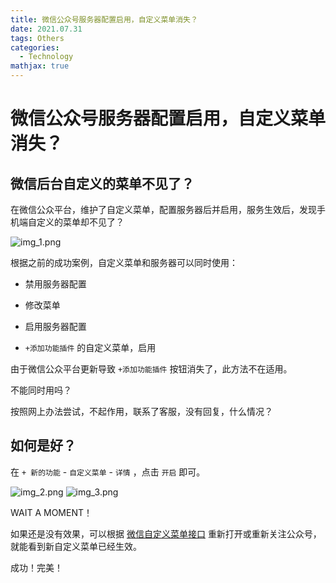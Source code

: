 ```yaml
---
title: 微信公众号服务器配置启用，自定义菜单消失？
date: 2021.07.31 
tags: Others
categories: 
  - Technology
mathjax: true 
---
```



# 微信公众号服务器配置启用，自定义菜单消失？

## 微信后台自定义的菜单不见了？
在微信公众平台，维护了自定义菜单，配置服务器后并启用，服务生效后，发现手机端自定义的菜单却不见了？

![img_1.png](img_1.png)

根据之前的成功案例，自定义菜单和服务器可以同时使用：
- 禁用服务器配置 

- 修改菜单 

- 启用服务器配置

- `+添加功能插件` 的自定义菜单，启用

由于微信公众平台更新导致 `+添加功能插件` 按钮消失了，此方法不在适用。

不能同时用吗？

按照网上办法尝试，不起作用，联系了客服，没有回复，什么情况？

## 如何是好？

在 `+ 新的功能` - `自定义菜单` - `详情` ，点击 `开启` 即可。

![img_2.png](img_2.png)
![img_3.png](img_3.png)

WAIT A MOMENT！

如果还是没有效果，可以根据 [微信自定义菜单接口](https://developers.weixin.qq.com/doc/offiaccount/Custom_Menus/Creating_Custom-Defined_Menu.html)
重新打开或重新关注公众号，就能看到新自定义菜单已经生效。

成功！完美！